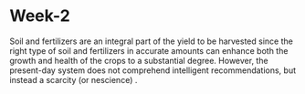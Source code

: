 # Week-2
Soil and fertilizers are an integral part of the yield to be harvested since the right type of soil and fertilizers in accurate amounts can enhance both the growth and health of the crops to a substantial degree. However, the present-day system does not comprehend intelligent recommendations, but instead a scarcity (or nescience) .

